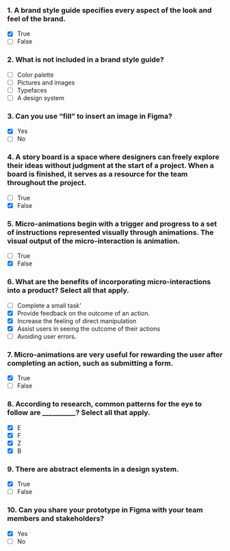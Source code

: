 ### 1. A brand style guide specifies every aspect of the look and feel of the brand. 

- [x] True
- [ ] False

### 2. What is not included in a brand style guide?

- [ ] Color palette
- [ ] Pictures and images
- [ ] Typefaces
- [ ] A design system

### 3. Can you use “fill” to insert an image in Figma?

- [x] Yes
- [ ] No

### 4. A story board is a space where designers can freely explore their ideas without judgment at the start of a project. When a board is finished, it serves as a resource for the team throughout the project. 

- [ ] True
- [x] False

### 5. Micro-animations begin with a trigger and progress to a set of instructions represented visually through animations. The visual output of the micro-interaction is animation. 

- [ ] True
- [x] False

### 6. What are the benefits of incorporating micro-interactions into a product? Select all that apply.

- [ ] Complete a small task'
- [x] Provide feedback on the outcome of an action.
- [x] Increase the feeling of direct manipulation
- [x] Assist users in seeing the outcome of their actions
- [ ] Avoiding user errors.

### 7. Micro-animations are very useful for rewarding the user after completing an action, such as submitting a form.

- [x] True
- [ ] False

### 8. According to research, common patterns for the eye to follow are __________? Select all that apply.

- [x] E
- [x] F
- [x] Z
- [x] B

### 9. There are abstract elements in a design system.

- [x] True
- [ ] False

### 10. Can you share your prototype in Figma with your team members and stakeholders?

- [x] Yes
- [ ] No